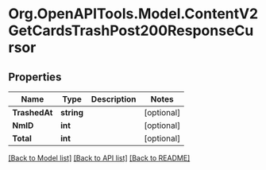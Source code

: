 # Org.OpenAPITools.Model.ContentV2GetCardsTrashPost200ResponseCursor

## Properties

Name | Type | Description | Notes
------------ | ------------- | ------------- | -------------
**TrashedAt** | **string** |  | [optional] 
**NmID** | **int** |  | [optional] 
**Total** | **int** |  | [optional] 

[[Back to Model list]](../README.md#documentation-for-models) [[Back to API list]](../README.md#documentation-for-api-endpoints) [[Back to README]](../README.md)


